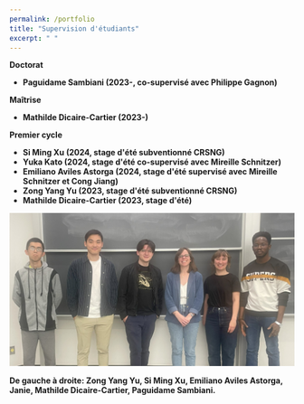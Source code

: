 ```yaml
---
permalink: /portfolio
title: "Supervision d'étudiants"
excerpt: " "
---
```



<b>Doctorat<b/>
* Paguidame Sambiani (2023-, co-supervisé avec Philippe Gagnon)

<b>Maîtrise<b/>
* Mathilde Dicaire-Cartier (2023-)

<b>Premier cycle<b/>
* Si Ming Xu (2024, stage d'été subventionné CRSNG)
* Yuka Kato (2024, stage d'été co-supervisé avec Mireille Schnitzer)
* Emiliano Aviles Astorga (2024, stage d'été supervisé avec Mireille Schnitzer et Cong Jiang)
* Zong Yang Yu (2023, stage d'été subventionné CRSNG)
* Mathilde Dicaire-Cartier (2023, stage d'été)


 <img src="/images/grouppic.jpg" width="600" />

De gauche à droite: Zong Yang Yu, Si Ming Xu, Emiliano Aviles Astorga, Janie, Mathilde Dicaire-Cartier, Paguidame Sambiani.
